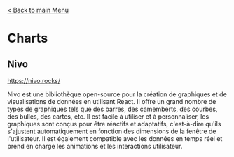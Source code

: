 [< Back to main Menu](https://github.com/gsoulie/react-resources/blob/master/react-presentation.md)    

# Charts

## Nivo

https://nivo.rocks/

Nivo est une bibliothèque open-source pour la création de graphiques et de visualisations de données en utilisant React. Il offre un grand nombre de types de graphiques tels que des barres, des camemberts, des courbes, des bulles, des cartes, etc. Il est facile à utiliser et à personnaliser, les graphiques sont conçus pour être réactifs et adaptatifs, c'est-à-dire qu'ils s'ajustent automatiquement en fonction des dimensions de la fenêtre de l'utilisateur. Il est également compatible avec les données en temps réel et prend en charge les animations et les interactions utilisateur.
